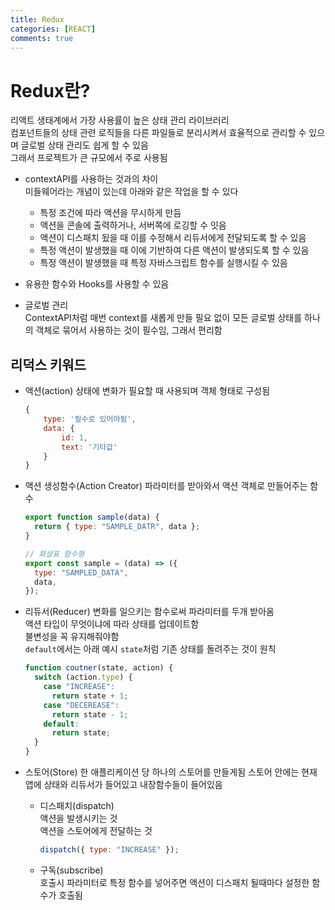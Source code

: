 ```yaml
---
title: Redux
categories: [REACT]
comments: true
---
```


# Redux란?

리액트 생태계에서 가장 사용률이 높은 상태 관리 라이브러리  
컴포넌트들의 상태 관련 로직들을 다른 파일들로 분리시켜서 효율적으로 관리할 수 있으며 글로벌 상태 관리도 쉽게 할 수 있음  
그래서 프로젝트가 큰 규모에서 주로 사용됨

- contextAPI를 사용하는 것과의 차이  
  미들웨어라는 개념이 있는데 아래와 같은 작업을 할 수 있다

  - 특정 조건에 따라 액션을 무시하게 만듬
  - 액션을 콘솔에 출력하거나, 서버쪽에 로깅할 수 잇음
  - 액션이 디스패치 됬을 때 이를 수정해서 리듀서에게 전달되도록 할 수 있음
  - 특정 액션이 발생했을 때 이에 기반하여 다른 액션이 발생되도록 할 수 있음
  - 특정 액션이 발생했을 때 특정 자바스크립트 함수를 실행시킬 수 있음

- 유용한 함수와 Hooks를 사용할 수 있음

- 글로벌 관리  
  ContextAPI처럼 매번 context를 새롭게 만들 필요 없이 모든 글로벌 상태를 하나의 객체로 묶어서 사용하는 것이 필수임, 그래서 편리함

## 리덕스 키워드

- 액션(action)
  상태에 변화가 필요할 때 사용되며 객체 형태로 구성됨

  ```jsx
  {
      type: '필수로 있어야됨',
      data: {
          id: 1,
          text: '기타값'
      }
  }
  ```

- 액션 생성함수(Action Creator)
  파라미터를 받아와서 액션 객체로 만들어주는 함수

  ```jsx
  export function sample(data) {
    return { type: "SAMPLE_DATR", data };
  }

  // 화살표 함수형
  export const sample = (data) => ({
    type: "SAMPLED_DATA",
    data,
  });
  ```

- 리듀서(Reducer)
  변화를 일으키는 함수로써 파라미터를 두개 받아옴  
  액션 타입이 무엇이냐에 따라 상태를 업데이트함  
  불변성을 꼭 유지해줘야함  
  `default`에서는 아래 예시 `state`처럼 기존 상태를 돌려주는 것이 원칙

  ```jsx
  function coutner(state, action) {
    switch (action.type) {
      case "INCREASE":
        return state + 1;
      case "DECEREASE":
        return state - 1;
      default:
        return state;
    }
  }
  ```

- 스토어(Store)
  한 애플리케이션 당 하나의 스토어를 만들게됨
  스토어 안에는 현재 앱에 상태와 리듀서가 들어있고 내장함수들이 들어있음

  - 디스패치(dispatch)  
    액션을 발생시키는 것  
    액션을 스토어에게 전달하는 것
    ```jsx
    dispatch({ type: "INCREASE" });
    ```
  - 구독(subscribe)  
    호출시 파라미터로 특정 함수를 넣어주면 액션이 디스패치 될때마다 설정한 함수가 호출됨
